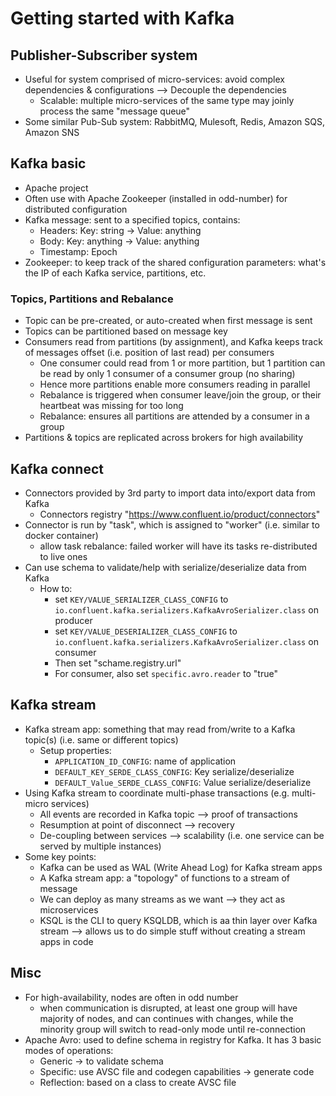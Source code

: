 # Getting started with Kafka

## Publisher-Subscriber system
  - Useful for system comprised of micro-services: avoid complex dependencies & configurations --> Decouple the dependencies
    + Scalable: multiple micro-services of the same type may joinly process the same "message queue"
  - Some similar Pub-Sub system: RabbitMQ, Mulesoft, Redis, Amazon SQS, Amazon SNS
  
## Kafka basic
  - Apache project
  - Often use with Apache Zookeeper (installed in odd-number) for distributed configuration
  - Kafka message: sent to a specified topics, contains:
    + Headers: Key: string -> Value: anything
	+ Body: Key: anything -> Value: anything
	+ Timestamp: Epoch
  - Zookeeper: to keep track of the shared configuration parameters: what's the IP of each Kafka service, partitions, etc.

### Topics, Partitions and Rebalance
  - Topic can be pre-created, or auto-created when first message is sent
  - Topics can be partitioned based on message key
  - Consumers read from partitions (by assignment), and Kafka keeps track of messages offset (i.e. position of last read) per consumers
    + One consumer could read from 1 or more partition, but 1 partition can be read by only 1 consumer of a consumer group (no sharing)
    + Hence more partitions enable more consumers reading in parallel
    + Rebalance is triggered when consumer leave/join the group, or their heartbeat was missing for too long
    + Rebalance: ensures all partitions are attended by a consumer in a group
  - Partitions & topics are replicated across brokers for high availability
  
## Kafka connect
  - Connectors provided by 3rd party to import data into/export data from Kafka
    + Connectors registry "https://www.confluent.io/product/connectors"
  - Connector is run by "task", which is assigned to "worker" (i.e. similar to docker container)
    + allow task rebalance: failed worker will have its tasks re-distributed to live ones
  - Can use schema to validate/help with serialize/deserialize data from Kafka
    + How to: 
      - set `KEY/VALUE_SERIALIZER_CLASS_CONFIG` to `io.confluent.kafka.serializers.KafkaAvroSerializer.class` on producer
      - set `KEY/VALUE_DESERIALIZER_CLASS_CONFIG` to `io.confluent.kafka.serializers.KafkaAvroSerializer.class` on consumer
      - Then set "schame.registry.url"
      - For consumer, also set `specific.avro.reader` to "true"

## Kafka stream
  - Kafka stream app: something that may read from/write to a Kafka topic(s) (i.e. same or different topics)
    + Setup properties: 
      - `APPLICATION_ID_CONFIG`: name of application
      - `DEFAULT_KEY_SERDE_CLASS_CONFIG`: Key serialize/deserialize
      - `DEFAULT_Value_SERDE_CLASS_CONFIG`: Value serialize/deserialize
  - Using Kafka stream to coordinate multi-phase transactions (e.g. multi-micro services)
    + All events are recorded in Kafka topic --> proof of transactions
    + Resumption at point of disconnect --> recovery
    + De-coupling between services --> scalability (i.e. one service can be served by multiple instances)
  - Some key points:
    + Kafka can be used as WAL (Write Ahead Log) for Kafka stream apps
    + A Kafka stream app: a "topology" of functions to a stream of message
    + We can deploy as many streams as we want --> they act as microservices
    + KSQL is the CLI to query KSQLDB, which is aa thin layer over Kafka stream --> allows us to do simple stuff without creating a stream apps in code

## Misc
  - For high-availability, nodes are often in odd number
    + when communication is disrupted, at least one group will have majority of nodes, and can continues with changes, while the minority group will switch to read-only mode until re-connection
  - Apache Avro: used to define schema in registry for Kafka. It has 3 basic modes of operations:
    + Generic -> to validate schema
    + Specific: use AVSC file and codegen capabilities -> generate code
    + Reflection: based on a class to create AVSC file